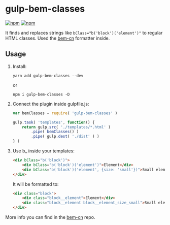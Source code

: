 # gulp-bem-classes

[![npm](https://img.shields.io/npm/dt/gulp-bem-classes.svg)](https://www.npmjs.com/package/gulp-bem-classes)
[![npm](https://img.shields.io/npm/v/gulp-bem-classes.svg)](https://www.npmjs.com/package/gulp-bem-classes)

It finds and replaces strings like `bClass="b('block')('element')"` to regular HTML classes. Used the [bem-cn](https://github.com/albburtsev/bem-cn) formatter inside.

## Usage

1. Install:

    `yarn add gulp-bem-classes --dev`

    or

    `npm i gulp-bem-classes -D`

2. Connect the plugin inside gulpfile.js:

    ```js
    var bemClasses = require( 'gulp-bem-classes' )

    gulp.task( 'templates', function() {
        return gulp.src( './templates/*.html' )
            .pipe( bemClasses() )
            .pipe( gulp.dest( './dist' ) )
    } )
    ```

3. Use b_ inside your templates:

    ```html
    <div bClass="b('block')">
        <div bClass="b('block')('element')">Element</div>
        <div bClass="b('block')('element', {size: 'small'})">Small element</div>
    </div>
    ```

    It will be formatted to:

    ```html
    <div class="block">
        <div class="block__element">Element</div>
        <div class="block__element block__element_size_small">Small element</div>
    </div>
    ```

More info you can find in the [bem-cn](https://github.com/albburtsev/bem-cn) repo.
